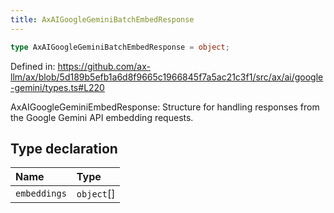 ```yaml
---
title: AxAIGoogleGeminiBatchEmbedResponse
---
```


```ts
type AxAIGoogleGeminiBatchEmbedResponse = object;
```

Defined in: https://github.com/ax-llm/ax/blob/5d189b5efb1a6d8f9665c1966845f7a5ac21c3f1/src/ax/ai/google-gemini/types.ts#L220

AxAIGoogleGeminiEmbedResponse: Structure for handling responses from the Google Gemini API embedding requests.

## Type declaration

| Name | Type |
| :------ | :------ |
| <a id="embeddings"></a> `embeddings` | `object`[] |
